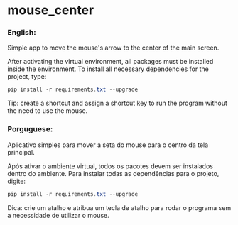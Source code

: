 # mouse_center

### English:

Simple app to move the mouse's arrow to the center of the main screen.


After activating the virtual environment, all packages must be installed inside the environment. To install all necessary dependencies for the project, type:

```powershell
pip install -r requirements.txt --upgrade
```

Tip: create a shortcut and assign a shortcut key to run the program without the need to use the mouse.


### Porguguese:

Aplicativo simples para mover a seta do mouse para o centro da tela principal.

Após ativar o ambiente virtual, todos os pacotes devem ser instalados dentro do ambiente. Para instalar todas as dependências para o projeto, digite:

```powershell
pip install -r requirements.txt --upgrade
```

Dica: crie um atalho e atribua um tecla de atalho para rodar o programa sem a necessidade de utilizar o mouse.
